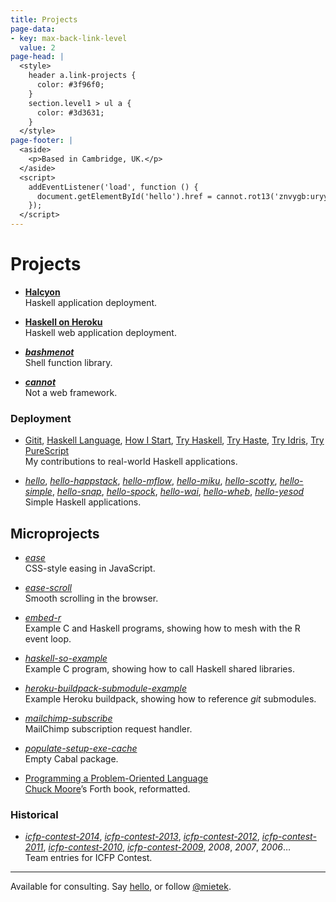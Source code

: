 ```yaml
---
title: Projects
page-data:
- key: max-back-link-level
  value: 2
page-head: |
  <style>
    header a.link-projects {
      color: #3f96f0;
    }
    section.level1 > ul a {
      color: #3d3631;
    }
  </style>
page-footer: |
  <aside>
    <p>Based in Cambridge, UK.</p>
  </aside>
  <script>
    addEventListener('load', function () {
      document.getElementById('hello').href = cannot.rot13('znvygb:uryyb@zvrgrx.vb');
    });
  </script>
---
```



Projects
========

-   [**Halcyon**](https://halcyon.sh/)\
    Haskell application deployment.

-   [**Haskell on Heroku**](https://haskellonheroku.com/)\
    Haskell web application deployment.

-   [**_bashmenot_**](https://bashmenot.mietek.io/)\
    Shell function library.

-   [**_cannot_**](https://cannot.mietek.io/)\
    Not a web framework.


### Deployment

-   [Gitit](https://github.com/mietek/gitit/), [Haskell Language](https://github.com/mietek/hl/), [How I Start](https://github.com/mietek/howistart/), [Try Haskell](https://github.com/mietek/tryhaskell/), [Try Haste](https://github.com/mietek/tryhaste/), [Try Idris](https://github.com/mietek/tryidris/), [Try PureScript](https://github.com/mietek/trypurescript/)\
    My contributions to real-world Haskell applications.

-   [_hello_](https://github.com/mietek/hello/), [_hello-happstack_](https://github.com/mietek/hello-happstack/), [_hello-mflow_](https://github.com/mietek/hello-mflow/), [_hello-miku_](https://github.com/mietek/hello-miku/), [_hello-scotty_](https://github.com/mietek/hello-scotty/), [_hello-simple_](https://github.com/mietek/hello-simple/), [_hello-snap_](https://github.com/mietek/hello-happstack/), [_hello-spock_](https://github.com/mietek/hello-spock/), [_hello-wai_](https://github.com/mietek/hello-wai/), [_hello-wheb_](https://github.com/mietek/hello-wheb/), [_hello-yesod_](https://github.com/mietek/hello-yesod/)\
    Simple Haskell applications.


Microprojects
-------------

-   [_ease_](https://github.com/mietek/ease/)\
    CSS-style easing in JavaScript.

-   [_ease-scroll_](https://github.com/mietek/ease-scroll/)\
    Smooth scrolling in the browser.

-   [_embed-r_](https://github.com/mietek/embed-r/)\
    Example C and Haskell programs, showing how to mesh with the R event loop.

-   [_haskell-so-example_](https://github.com/mietek/haskell-so-example/)\
    Example C program, showing how to call Haskell shared libraries.

-   [_heroku-buildpack-submodule-example_](https://github.com/mietek/heroku-buildpack-submodule-example/)\
    Example Heroku buildpack, showing how to reference _git_ submodules.

-   [_mailchimp-subscribe_](https://github.com/mietek/mailchimp-subscribe/)\
    MailChimp subscription request handler.

-   [_populate-setup-exe-cache_](https://github.com/mietek/populate-setup-exe-cache/)\
    Empty Cabal package.

-   [Programming a Problem-Oriented Language](https://github.com/mietek/programming-a-problem-oriented-language/)\
    [Chuck Moore](http://colorforth.com/)’s Forth book, reformatted.


### Historical

-   [_icfp-contest-2014_](https://github.com/mietek/icfp-contest-2014/), [_icfp-contest-2013_](https://github.com/mietek/icfp-contest-2013/), [_icfp-contest-2012_](https://github.com/mietek/icfp-contest-2012/), [_icfp-contest-2011_](https://github.com/mietek/icfp-contest-2011/), [_icfp-contest-2010_](https://github.com/mietek/icfp-contest-2010/), [_icfp-contest-2009_](https://github.com/mietek/icfp-contest-2009/), _2008_, _2007_, _2006_…\
    Team entries for ICFP Contest.


---

Available for consulting.  Say <a href="" id="hello">hello</a>, or follow <a href="https://twitter.com/mietek">@mietek</a>.
